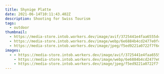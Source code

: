 ```yaml
---
title: Shynige Platte
date: 2021-06-14T10:11:43.402Z
description: Shooting for Swiss Tourism
tags:
  - outdoor
thumbnail:
  - https://media-store.intob.workers.dev/image/avif/3725441e4faa6555dc13ac79ab4c047b45b61a9b83a82af05e7297265256341e
  - https://media-store.intob.workers.dev/image/webp/6e6884b4cd2477e0fcd988290eee3c1bd66409e77ddebcf8e28446b11bf68da3
  - https://media-store.intob.workers.dev/image/jpeg/f5ed9221a0722f7f6eaf25aa44b818a2e96710c96a17ba57fadbbb0fcd90cb59
images:
  - - https://media-store.intob.workers.dev/image/avif/3725441e4faa6555dc13ac79ab4c047b45b61a9b83a82af05e7297265256341e
    - https://media-store.intob.workers.dev/image/webp/6e6884b4cd2477e0fcd988290eee3c1bd66409e77ddebcf8e28446b11bf68da3
    - https://media-store.intob.workers.dev/image/jpeg/f5ed9221a0722f7f6eaf25aa44b818a2e96710c96a17ba57fadbbb0fcd90cb59
---
```

